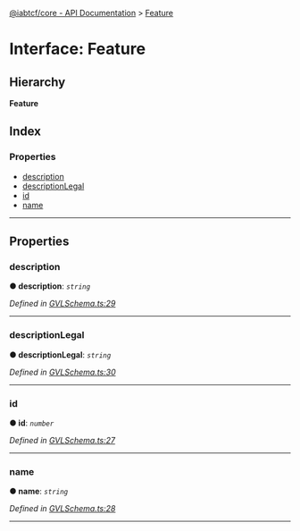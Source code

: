 [@iabtcf/core - API Documentation](../README.md) > [Feature](../interfaces/feature.md)

# Interface: Feature

## Hierarchy

**Feature**

## Index

### Properties

* [description](feature.md#description)
* [descriptionLegal](feature.md#descriptionlegal)
* [id](feature.md#id)
* [name](feature.md#name)

---

## Properties

<a id="description"></a>

###  description

**● description**: *`string`*

*Defined in [GVLSchema.ts:29](https://github.com/chrispaterson/iabtcf-es/blob/4c5d7e6/modules/core/src/GVLSchema.ts#L29)*

___
<a id="descriptionlegal"></a>

###  descriptionLegal

**● descriptionLegal**: *`string`*

*Defined in [GVLSchema.ts:30](https://github.com/chrispaterson/iabtcf-es/blob/4c5d7e6/modules/core/src/GVLSchema.ts#L30)*

___
<a id="id"></a>

###  id

**● id**: *`number`*

*Defined in [GVLSchema.ts:27](https://github.com/chrispaterson/iabtcf-es/blob/4c5d7e6/modules/core/src/GVLSchema.ts#L27)*

___
<a id="name"></a>

###  name

**● name**: *`string`*

*Defined in [GVLSchema.ts:28](https://github.com/chrispaterson/iabtcf-es/blob/4c5d7e6/modules/core/src/GVLSchema.ts#L28)*

___

